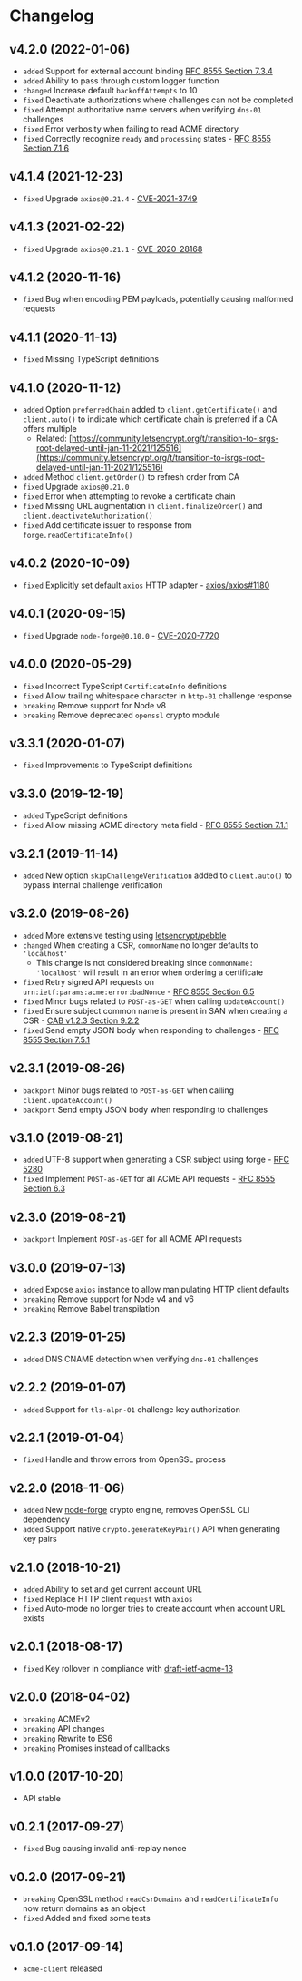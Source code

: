 # Changelog

## v4.2.0 (2022-01-06)

* `added` Support for external account binding [RFC 8555 Section 7.3.4](https://tools.ietf.org/html/rfc8555#section-7.3.4)
* `added` Ability to pass through custom logger function
* `changed` Increase default `backoffAttempts` to 10
* `fixed` Deactivate authorizations where challenges can not be completed
* `fixed` Attempt authoritative name servers when verifying `dns-01` challenges
* `fixed` Error verbosity when failing to read ACME directory
* `fixed` Correctly recognize `ready` and `processing` states - [RFC 8555 Section 7.1.6](https://tools.ietf.org/html/rfc8555#section-7.1.6)


## v4.1.4 (2021-12-23)

* `fixed` Upgrade `axios@0.21.4` - [CVE-2021-3749](https://cve.mitre.org/cgi-bin/cvename.cgi?name=CVE-2021-3749)


## v4.1.3 (2021-02-22)

* `fixed` Upgrade `axios@0.21.1` - [CVE-2020-28168](https://cve.mitre.org/cgi-bin/cvename.cgi?name=CVE-2020-28168)


## v4.1.2 (2020-11-16)

* `fixed` Bug when encoding PEM payloads, potentially causing malformed requests


## v4.1.1 (2020-11-13)

* `fixed` Missing TypeScript definitions


## v4.1.0 (2020-11-12)

* `added` Option `preferredChain` added to `client.getCertificate()` and `client.auto()` to indicate which certificate chain is preferred if a CA offers multiple
    * Related: [https://community.letsencrypt.org/t/transition-to-isrgs-root-delayed-until-jan-11-2021/125516](https://community.letsencrypt.org/t/transition-to-isrgs-root-delayed-until-jan-11-2021/125516)
* `added` Method `client.getOrder()` to refresh order from CA
* `fixed` Upgrade `axios@0.21.0`
* `fixed` Error when attempting to revoke a certificate chain
* `fixed` Missing URL augmentation in `client.finalizeOrder()` and `client.deactivateAuthorization()`
* `fixed` Add certificate issuer to response from `forge.readCertificateInfo()`


## v4.0.2 (2020-10-09)

* `fixed` Explicitly set default `axios` HTTP adapter - [axios/axios#1180](https://github.com/axios/axios/issues/1180)


## v4.0.1 (2020-09-15)

* `fixed` Upgrade `node-forge@0.10.0` - [CVE-2020-7720](https://cve.mitre.org/cgi-bin/cvename.cgi?name=CVE-2020-7720)


## v4.0.0 (2020-05-29)

* `fixed` Incorrect TypeScript `CertificateInfo` definitions
* `fixed` Allow trailing whitespace character in `http-01` challenge response
* `breaking` Remove support for Node v8
* `breaking` Remove deprecated `openssl` crypto module


## v3.3.1 (2020-01-07)

* `fixed` Improvements to TypeScript definitions


## v3.3.0 (2019-12-19)

* `added` TypeScript definitions
* `fixed` Allow missing ACME directory meta field - [RFC 8555 Section 7.1.1](https://tools.ietf.org/html/rfc8555#section-7.1.1)


## v3.2.1 (2019-11-14)

* `added` New option `skipChallengeVerification` added to `client.auto()` to bypass internal challenge verification


## v3.2.0 (2019-08-26)

* `added` More extensive testing using [letsencrypt/pebble](https://github.com/letsencrypt/pebble)
* `changed` When creating a CSR, `commonName` no longer defaults to `'localhost'`
    * This change is not considered breaking since `commonName: 'localhost'` will result in an error when ordering a certificate
* `fixed` Retry signed API requests on `urn:ietf:params:acme:error:badNonce` - [RFC 8555 Section 6.5](https://tools.ietf.org/html/rfc8555#section-6.5)
* `fixed` Minor bugs related to `POST-as-GET` when calling `updateAccount()`
* `fixed` Ensure subject common name is present in SAN when creating a CSR - [CAB v1.2.3 Section 9.2.2](https://cabforum.org/wp-content/uploads/BRv1.2.3.pdf)
* `fixed` Send empty JSON body when responding to challenges - [RFC 8555 Section 7.5.1](https://tools.ietf.org/html/rfc8555#section-7.5.1)


## v2.3.1 (2019-08-26)

* `backport` Minor bugs related to `POST-as-GET` when calling `client.updateAccount()`
* `backport` Send empty JSON body when responding to challenges


## v3.1.0 (2019-08-21)

* `added` UTF-8 support when generating a CSR subject using forge - [RFC 5280](https://tools.ietf.org/html/rfc5280)
* `fixed` Implement `POST-as-GET` for all ACME API requests - [RFC 8555 Section 6.3](https://tools.ietf.org/html/rfc8555#section-6.3)


## v2.3.0 (2019-08-21)

* `backport` Implement `POST-as-GET` for all ACME API requests


## v3.0.0 (2019-07-13)

* `added` Expose `axios` instance to allow manipulating HTTP client defaults
* `breaking` Remove support for Node v4 and v6
* `breaking` Remove Babel transpilation


## v2.2.3 (2019-01-25)

* `added` DNS CNAME detection when verifying `dns-01` challenges


## v2.2.2 (2019-01-07)

* `added` Support for `tls-alpn-01` challenge key authorization


## v2.2.1 (2019-01-04)

* `fixed` Handle and throw errors from OpenSSL process


## v2.2.0 (2018-11-06)

* `added` New [node-forge](https://www.npmjs.com/package/node-forge) crypto engine, removes OpenSSL CLI dependency
* `added` Support native `crypto.generateKeyPair()` API when generating key pairs


## v2.1.0 (2018-10-21)

* `added` Ability to set and get current account URL
* `fixed` Replace HTTP client `request` with `axios`
* `fixed` Auto-mode no longer tries to create account when account URL exists


## v2.0.1 (2018-08-17)

* `fixed` Key rollover in compliance with [draft-ietf-acme-13](https://tools.ietf.org/html/draft-ietf-acme-acme-13)


## v2.0.0 (2018-04-02)

* `breaking` ACMEv2
* `breaking` API changes
* `breaking` Rewrite to ES6
* `breaking` Promises instead of callbacks


## v1.0.0 (2017-10-20)

* API stable


## v0.2.1 (2017-09-27)

* `fixed` Bug causing invalid anti-replay nonce


## v0.2.0 (2017-09-21)

* `breaking` OpenSSL method `readCsrDomains` and `readCertificateInfo` now return domains as an object
* `fixed` Added and fixed some tests


## v0.1.0 (2017-09-14)

* `acme-client` released
